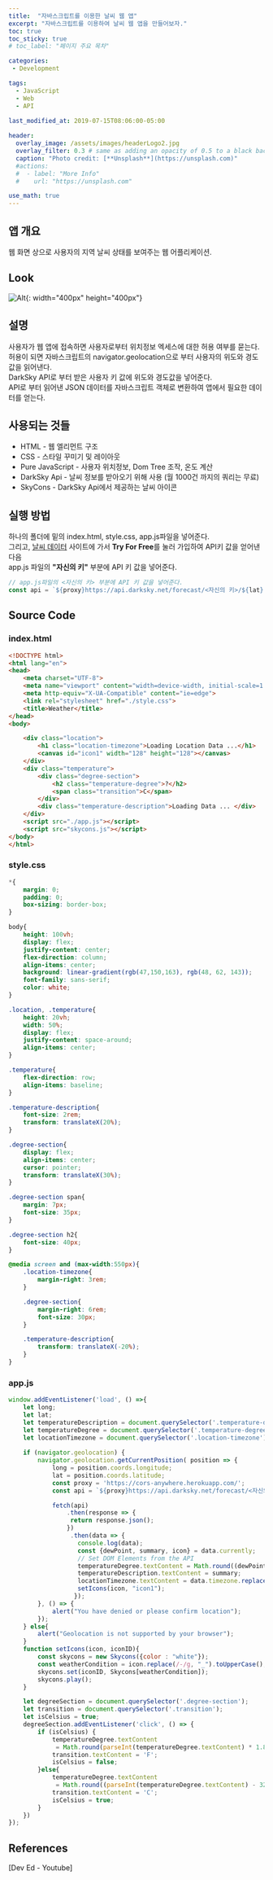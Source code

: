 ```yaml
---
title:  "자바스크립트를 이용한 날씨 웹 앱"
excerpt: "자바스크립트를 이용하여 날씨 웹 앱을 만들어보자."
toc: true
toc_sticky: true
# toc_label: "페이지 주요 목차"

categories:
 - Development

tags:
  - JavaScript
  - Web
  - API
  
last_modified_at: 2019-07-15T08:06:00-05:00

header:
  overlay_image: /assets/images/headerLogo2.jpg
  overlay_filter: 0.3 # same as adding an opacity of 0.5 to a black background
  caption: "Photo credit: [**Unsplash**](https://unsplash.com)"
  #actions:
  #  - label: "More Info"
  #    url: "https://unsplash.com"

use_math: true
---
```


## 앱 개요

웹 화면 상으로 사용자의 지역 날씨 상태를 보여주는 웹 어플리케이션.

## Look

![Alt](/assets/images/weather1.png){: width="400px" height="400px"}

## 설명

사용자가 웹 앱에 접속하면 사용자로부터 위치정보 엑세스에 대한 허용 여부를 묻는다.  
허용이 되면 자바스크립트의 navigator.geolocation으로 부터 사용자의 위도와 경도 값을 읽어낸다.  
DarkSky API로 부터 받은 사용자 키 값에 위도와 경도값을 넣어준다.  
API로 부터 읽어낸 JSON 데이터를 자바스크립트 객체로 변환하여 앱에서 필요한 데이터를 얻는다.

## 사용되는 것들
- HTML - 웹 엘리먼트 구조
- CSS - 스타일 꾸미기 및 레이아웃
- Pure JavaScript - 사용자 위치정보, Dom Tree 조작, 온도 계산
- DarkSky Api - 날씨 정보를 받아오기 위해 사용 (월 1000건 까지의 쿼리는 무료)
- SkyCons - DarkSky Api에서 제공하는 날씨 아이콘

## 실행 방법

하나의 폴더에 밑의 index.html, style.css, app.js파일을 넣어준다.  
그리고, [날씨 데이터](https://darksky.net/dev/) 사이트에 가서 **Try For Free**를 눌러 가입하여 API키 값을 얻어낸 다음  
app.js 파일의 **"자신의 키"** 부분에 API 키 값을 넣어준다.
```js
// app.js파일의 <자신의 키> 부분에 API 키 값을 넣어준다.
const api = `${proxy}https://api.darksky.net/forecast/<자신의 키>/${lat}, ${long}`;
```


## Source Code

### index.html

```html
<!DOCTYPE html>
<html lang="en">
<head>
    <meta charset="UTF-8">
    <meta name="viewport" content="width=device-width, initial-scale=1.0">
    <meta http-equiv="X-UA-Compatible" content="ie=edge">
    <link rel="stylesheet" href="./style.css">
    <title>Weather</title>
</head>
<body>

    <div class="location">
        <h1 class="location-timezone">Loading Location Data ...</h1>
        <canvas id="icon1" width="128" height="128"></canvas>
    </div>
    <div class="temperature">
        <div class="degree-section">
            <h2 class="temperature-degree">?</h2>
            <span class="transition">C</span>
        </div>
        <div class="temperature-description">Loading Data ... </div>
    </div>
    <script src="./app.js"></script>
    <script src="skycons.js"></script>
</body>
</html>
```
### style.css
```css
*{
    margin: 0;
    padding: 0;
    box-sizing: border-box;
}

body{
    height: 100vh;
    display: flex;
    justify-content: center;
    flex-direction: column;
    align-items: center;
    background: linear-gradient(rgb(47,150,163), rgb(48, 62, 143));
    font-family: sans-serif;
    color: white;
}

.location, .temperature{
    height: 20vh;
    width: 50%;
    display: flex;
    justify-content: space-around;
    align-items: center;
}

.temperature{
    flex-direction: row;
    align-items: baseline;
}

.temperature-description{
    font-size: 2rem;
    transform: translateX(20%);
}

.degree-section{
    display: flex;
    align-items: center;
    cursor: pointer;
    transform: translateX(30%);
}

.degree-section span{
    margin: 7px;
    font-size: 35px;
}

.degree-section h2{
    font-size: 40px;
}

@media screen and (max-width:550px){
    .location-timezone{
        margin-right: 3rem;
    }

    .degree-section{
        margin-right: 6rem;
        font-size: 30px;
    }

    .temperature-description{
        transform: translateX(-20%);
    }
}
```
### app.js
```js
window.addEventListener('load', () =>{
    let long;
    let lat;
    let temperatureDescription = document.querySelector('.temperature-description');
    let temperatureDegree = document.querySelector('.temperature-degree');
    let locationTimezone = document.querySelector('.location-timezone');
    
    if (navigator.geolocation) {
        navigator.geolocation.getCurrentPosition( position => {
            long = position.coords.longitude;
            lat = position.coords.latitude;
            const proxy = 'https://cors-anywhere.herokuapp.com/';
            const api = `${proxy}https://api.darksky.net/forecast/<자신의 키>/${lat}, ${long}`;

            fetch(api)
                .then(response => {
                 return response.json();
                })
                 .then(data => {
                   console.log(data);
                   const {dewPoint, summary, icon} = data.currently;
                   // Set DOM Elements from the API
                   temperatureDegree.textContent = Math.round((dewPoint - 32) / 1.8);
                   temperatureDescription.textContent = summary;
                   locationTimezone.textContent = data.timezone.replace("/", " / ");
                   setIcons(icon, "icon1");
                  });
        }, () => {
            alert("You have denied or please confirm location");
        });
    } else{
        alert("Geolocation is not supported by your browser");
    }
    function setIcons(icon, iconID){
        const skycons = new Skycons({color : "white"});
        const weatherCondition = icon.replace(/-/g, "_").toUpperCase();
        skycons.set(iconID, Skycons[weatherCondition]);
        skycons.play();
    }

    let degreeSection = document.querySelector('.degree-section');
    let transition = document.querySelector('.transition');
    let isCelsius = true;
    degreeSection.addEventListener('click', () => {
        if (isCelsius) {
            temperatureDegree.textContent
             = Math.round(parseInt(temperatureDegree.textContent) * 1.8 + 32);
            transition.textContent = 'F';
            isCelsius = false;
        }else{
            temperatureDegree.textContent
             = Math.round((parseInt(temperatureDegree.textContent) - 32) / 1.8);
            transition.textContent = 'C';
            isCelsius = true;
        }
    })
});
```
## References

[Dev Ed - Youtube]